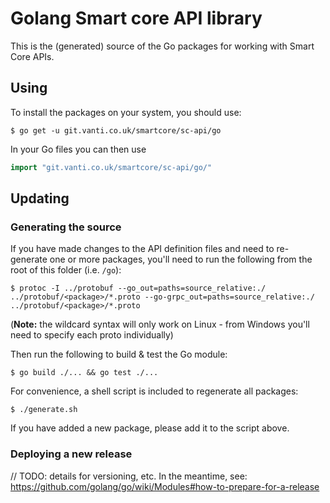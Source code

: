# Golang Smart core API library
This is the (generated) source of the Go packages for working with Smart Core APIs.

## Using
To install the packages on your system, you should use:
```shell script
$ go get -u git.vanti.co.uk/smartcore/sc-api/go
```

In your Go files you can then use
```go
import "git.vanti.co.uk/smartcore/sc-api/go/"
```

## Updating

### Generating the source
If you have made changes to the API definition files and need to re-generate one or more packages, you'll need to run
the following from the root of this folder (i.e. `/go`):
```shell script
$ protoc -I ../protobuf --go_out=paths=source_relative:./ ../protobuf/<package>/*.proto --go-grpc_out=paths=source_relative:./ ../protobuf/<package>/*.proto
```
(**Note:** the wildcard syntax will only work on Linux - from Windows you'll need to specify each proto individually)

Then run the following to build & test the Go module:
```shell script
$ go build ./... && go test ./...
```

For convenience, a shell script is included to regenerate all packages:
```shell script
$ ./generate.sh
```

If you have added a new package, please add it to the script above.

### Deploying a new release
// TODO: details for versioning, etc. In the meantime, see: 
https://github.com/golang/go/wiki/Modules#how-to-prepare-for-a-release
